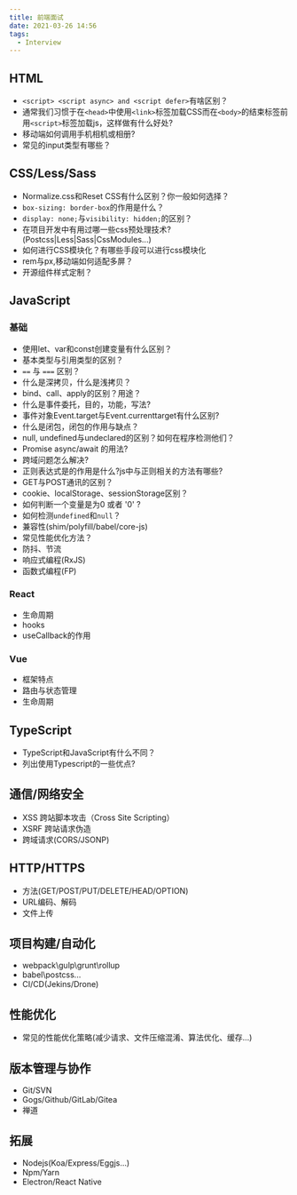 ```yaml
---
title: 前端面试
date: 2021-03-26 14:56
tags:
  - Interview
---
```


## HTML

- `<script> <script async> and <script defer>`有啥区别？
- 通常我们习惯于在`<head>`中使用`<link>`标签加载CSS而在`<body>`的结束标签前用`<script>`标签加载js，这样做有什么好处?
- 移动端如何调用手机相机或相册?
- 常见的input类型有哪些？

## CSS/Less/Sass

- Normalize.css和Reset CSS有什么区别？你一般如何选择？
- `box-sizing: border-box`的作用是什么？
- `display: none;`与`visibility: hidden;`的区别？
- 在项目开发中有用过哪一些css预处理技术?(Postcss|Less|Sass|CssModules...)
- 如何进行CSS模块化？有哪些手段可以进行css模块化
- rem与px,移动端如何适配多屏？
- 开源组件样式定制？

## JavaScript

### 基础

- 使用let、var和const创建变量有什么区别？
- 基本类型与引用类型的区别？
- `==` 与 `===` 区别？
- 什么是深拷贝，什么是浅拷贝？
- bind、call、apply的区别？用途？
- 什么是事件委托，目的，功能，写法?
- 事件对象Event.target与Event.currenttarget有什么区别?
- 什么是闭包，闭包的作用与缺点？
- null, undefined与undeclared的区别？如何在程序检测他们？
- Promise async/await 的用法?
- 跨域问题怎么解决?
- 正则表达式是的作用是什么?js中与正则相关的方法有哪些?
- GET与POST通讯的区别？
- cookie、localStorage、sessionStorage区别？
- 如何判断一个变量是为0 或者 '0' ?
- 如何检测`undefined`和`null`？
- 兼容性(shim/polyfill/babel/core-js)
- 常见性能优化方法？
- 防抖、节流
- 响应式编程(RxJS)
- 函数式编程(FP)

### React

- 生命周期
- hooks
- useCallback的作用

### Vue

- 框架特点
- 路由与状态管理
- 生命周期

## TypeScript

- TypeScript和JavaScript有什么不同？
- 列出使用Typescript的一些优点?

## 通信/网络安全

- XSS 跨站脚本攻击（Cross Site Scripting）
- XSRF 跨站请求伪造
- 跨域请求(CORS/JSONP)


## HTTP/HTTPS

- 方法(GET/POST/PUT/DELETE/HEAD/OPTION)
- URL编码、解码
- 文件上传

## 项目构建/自动化

- webpack\gulp\grunt\rollup
- babel\postcss...
- CI/CD(Jekins/Drone)

## 性能优化

- 常见的性能优化策略(减少请求、文件压缩混淆、算法优化、缓存...)

## 版本管理与协作

- Git/SVN
- Gogs/Github/GitLab/Gitea
- 禅道

## 拓展

- Nodejs(Koa/Express/Eggjs...)
- Npm/Yarn
- Electron/React Native